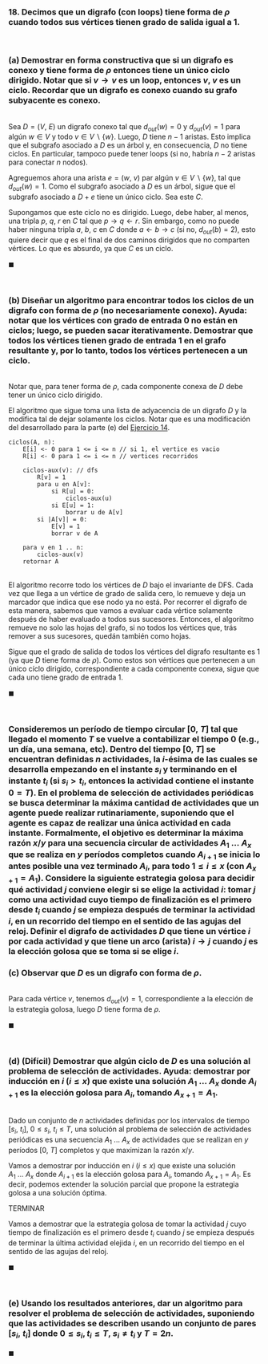### 18. Decimos que un digrafo (con loops) tiene forma de $\rho$ cuando todos sus vértices tienen grado de salida igual a $1$.

<br>

### (a) Demostrar en forma constructiva que si un digrafo es conexo y tiene forma de $\rho$ entonces tiene un único ciclo dirigido. Notar que si $v \to v$ es un loop, entonces $v$, $v$ es un ciclo. Recordar que un digrafo es conexo cuando su grafo subyacente es conexo.

\
Sea $D = (V,\ E)$ un digrafo conexo tal que $d_{out}(w) = 0$ y $d_{out}(v) = 1$ para algún $w \in V$ y todo $v \in V\backslash\{w\}$. Luego, $D$ tiene $n - 1$ aristas. Esto implica que el subgrafo asociado a $D$ es un árbol y, en consecuencia, $D$ no tiene ciclos. En particular, tampoco puede tener loops (si no, habría $n-2$ aristas para conectar $n$ nodos).

Agreguemos ahora una arista $e = (w,\ v)$ par algún $v \in V\backslash\{w\}$, tal que $d_{out}(w) = 1$. Como el subgrafo asociado a $D$ es un árbol, sigue que el subgrafo asociado a $D + e$ tiene un único ciclo. Sea este $C$.

Supongamos que este ciclo no es dirigido. Luego, debe haber, al menos, una tripla $p,\ q,\ r$ en $C$ tal que $p \to q \leftarrow r$. Sin embargo, como no puede haber ninguna tripla $a,\ b,\ c$ en $C$ donde $a \leftarrow b \to c$ (si no, $d_{out}(b) = 2$), esto quiere decir que $q$ es el final de dos caminos dirigidos que no comparten vértices. Lo que es absurdo, ya que $C$ es un ciclo. 

$\blacksquare$


<br>

### (b) Diseñar un algoritmo para encontrar todos los ciclos de un digrafo con forma de $\rho$ (no necesariamente conexo). Ayuda: notar que los vértices con grado de entrada $0$ no están en ciclos; luego, se pueden sacar iterativamente. Demostrar que todos los vértices tienen grado de entrada $1$ en el grafo resultante y, por lo tanto, todos los vértices pertenecen a un ciclo. 

\
Notar que, para tener forma de $\rho$, cada componente conexa de $D$ debe tener un único ciclo dirigido.


El algoritmo que sigue toma una lista de adyacencia de un digrafo $D$ y la modifica tal de dejar solamente los ciclos. Notar que es una modificación del desarrollado para la parte (e) del [Ejercicio 14](./2.14.md).

```
ciclos(A, n):
    E[i] <- 0 para 1 <= i <= n // si 1, el vertice es vacio
    R[i] <- 0 para 1 <= i <= n // vertices recorridos

    ciclos-aux(v): // dfs 
        R[v] = 1
        para u en A[v]:
            si R[u] = 0:
                ciclos-aux(u)
            si E[u] = 1:
                borrar u de A[v]
        si |A[v]| = 0:
            E[v] = 1
            borrar v de A

    para v en 1 .. n:
        ciclos-aux(v)
    retornar A
```

\
El algoritmo recorre todo los vértices de $D$ bajo el invariante de DFS. Cada vez que llega a un vértice de grado de salida cero, lo remueve y deja un marcador que indica que ese nodo ya no está. Por recorrer el digrafo de esta manera, sabemos que vamos a evaluar cada vértice solamente después de haber evaluado a todos sus sucesores. Entonces, el algoritmo remueve no solo las hojas del grafo, si no todos los vértices que, trás remover a sus sucesores, quedán también como hojas.

Sigue que el grado de salida de todos los vértices del digrafo resultante es $1$ (ya que $D$ tiene forma de $\rho$). Como estos son  vértices que pertenecen a un único cíclo dirigido, correspondiente a cada componente conexa, sigue que cada uno tiene grado de entrada $1$.

$\blacksquare$


<br>

### Consideremos un período de tiempo circular $[0,\ T]$ tal que llegado el momento $T$ se vuelve a contabilizar el tiempo $0$ (e.g., un día, una semana, etc). Dentro del tiempo $[0,\ T]$ se encuentran definidas $n$ actividades, la $i$-ésima de las cuales se desarrolla empezando en el instante $s_i$ y terminando en el instante $t_i$ (si $s_i > t_i$, entonces la actividad contiene el instante $0 = T$). En el problema de selección de actividades periódicas se busca determinar la máxima cantidad de actividades que un agente puede realizar rutinariamente, suponiendo que el agente es capaz de realizar una única actividad en cada instante. Formalmente, el objetivo es determinar la máxima razón $x/y$ para una secuencia circular de actividades $A_1\ . . .\ A_x$ que se realiza en $y$ períodos completos cuando $A_{i+1}$ se inicia lo antes posible una vez terminado $A_i$, para todo $1 \leq i \leq x$ (con $A_{x+1} = A_{1}$). Considere la siguiente estrategia golosa para decidir qué actividad $j$ conviene elegir si se elige la actividad $i$: tomar $j$ como una actividad cuyo tiempo de finalización es el primero desde $t_i$ cuando $j$ se empieza después de terminar la actividad $i$, en un recorrido del tiempo en el sentido de las agujas del reloj. Definir el digrafo de actividades $D$ que tiene un vértice $i$ por cada actividad y que tiene un arco (arista) $i \to j$ cuando $j$ es la elección golosa que se toma si se elige $i$. 

### (c) Observar que $D$ es un digrafo con forma de $\rho$.

\
Para cada vértice $v$, tenemos $d_{out}(v) = 1$, correspondiente a la elección de la estrategia golosa, luego $D$ tiene forma de $\rho$.

$\blacksquare$


<br>

### (d) (Difícil) Demostrar que algún ciclo de $D$ es una solución al problema de selección de actividades. Ayuda: demostrar por inducción en $i$ ($i \leq x$) que existe una solución $A_1\ . . .\ A_x$ donde $A_{i+1}$ es la elección golosa para $A_i$, tomando $A_{x+1} = A_1$.

\
Dado un conjunto de $n$ actividades definidas por los intervalos de tiempo $[s_i,\ t_i]$, $0 \leq s_i,\ t_i \leq T$, una solución al problema de selección de actividades periódicas es una secuencia $A_1\ . . .\ A_x$ de actividades que se realizan en $y$ períodos $[0,\ T]$ completos y que maximizan la razón $x/y$.

Vamos a demostrar por inducción en $i$ ($i \leq x$) que existe una solución $A_1\ . . .\ A_x$ donde $A_{i+1}$ es la elección golosa para $A_i$, tomando $A_{x+1} = A_1$. Es decir, podemos extender la solución parcial que propone la estrategia golosa a una solución óptima. 

TERMINAR

Vamos a demostrar que la estrategia golosa de tomar la actividad $j$ cuyo tiempo de finalización es el primero desde $t_i$ cuando $j$ se empieza después de terminar la última actividad elejida $i$, en un recorrido del tiempo en el sentido de las agujas del reloj. 

$\blacksquare$


<br>

### (e) Usando los resultados anteriores, dar un algoritmo para resolver el problema de selección de actividades, suponiendo que las actividades se describen usando un conjunto de pares $[s_i,\ t_i]$ donde $0 \leq s_i, t_i \leq T,\ s_i \neq t_i$ y $T = 2n$.

$\blacksquare$
